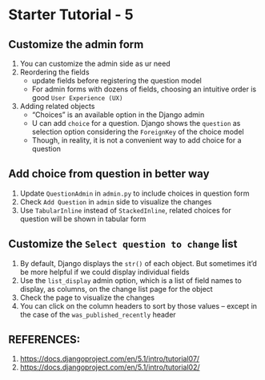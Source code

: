# Starter Tutorial - 5

## Customize the admin form
1. You can customize the admin side as ur need
2. Reordering the fields
   - update fields before registering the question model
   - For admin forms with dozens of fields, choosing an intuitive order is good `User Experience (UX)` 
3. Adding related objects
   - “Choices” is an available option in the Django admin
   - U can add `choice` for a question. Django shows the `question` as selection option considering the `ForeignKey` of the choice model
   - Though, in reality, it is not a convenient way to add choice for a question

## Add choice from question in better way
1. Update `QuestionAdmin` in `admin.py` to include choices in question form
2. Check `Add Question` in `admin` side to visualize the changes
3. Use `TabularInline` instead of `StackedInline`, related choices for question will be shown in tabular form

## Customize the `Select question to change` list
1. By default, Django displays the `str()` of each object. But sometimes it’d be more helpful if we could display individual fields
2. Use the `list_display` admin option, which is a list of field names to display, as columns, on the change list page for the object
3. Check the page to visualize the changes
4. You can click on the column headers to sort by those values – except in the case of the `was_published_recently` header


## REFERENCES:
1. https://docs.djangoproject.com/en/5.1/intro/tutorial07/
2. https://docs.djangoproject.com/en/5.1/intro/tutorial02/